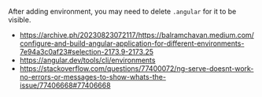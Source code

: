 After adding environment, you may need to delete `.angular` for it to be visible.

- https://archive.ph/20230823072117/https://balramchavan.medium.com/configure-and-build-angular-application-for-different-environments-7e94a3c0af23#selection-2173.9-2173.25
- https://angular.dev/tools/cli/environments
- https://stackoverflow.com/questions/77400072/ng-serve-doesnt-work-no-errors-or-messages-to-show-whats-the-issue/77406668#77406668
